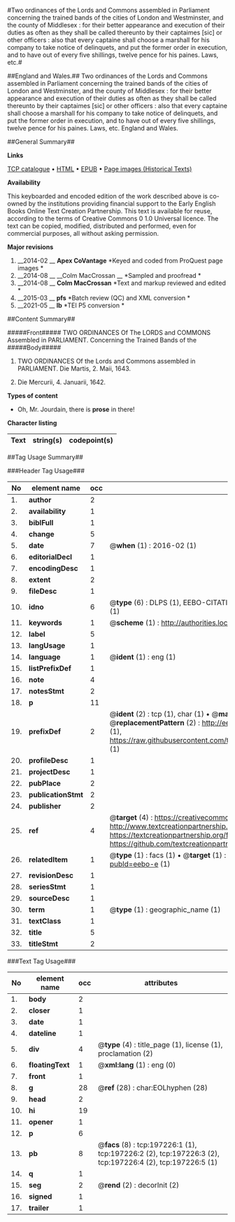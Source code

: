 #Two ordinances of the Lords and Commons assembled in Parliament concerning the trained bands of the cities of London and Westminster, and the county of Middlesex : for their better appearance and execution of their duties as often as they shall be called thereunto by their captaimes [sic] or other officers : also that every captaine shall choose a marshall for his company to take notice of delinquets, and put the former order in execution, and to have out of every five shillings, twelve pence for his paines. Laws, etc.#

##England and Wales.##
Two ordinances of the Lords and Commons assembled in Parliament concerning the trained bands of the cities of London and Westminster, and the county of Middlesex : for their better appearance and execution of their duties as often as they shall be called thereunto by their captaimes [sic] or other officers : also that every captaine shall choose a marshall for his company to take notice of delinquets, and put the former order in execution, and to have out of every five shillings, twelve pence for his paines.
Laws, etc.
England and Wales.

##General Summary##

**Links**

[TCP catalogue](http://www.ota.ox.ac.uk/tcp/)  • 
[HTML](http://tei.it.ox.ac.uk/tcp/Texts-HTML/free/B22/B22280.html)  • 
[EPUB](http://tei.it.ox.ac.uk/tcp/Texts-EPUB/free/B22/B22280.epub) • 
[Page images (Historical Texts)](https://historicaltexts.jisc.ac.uk/eebo-12201413e)

**Availability**

This keyboarded and encoded edition of the work described above is co-owned by the
    institutions providing financial support to the Early English Books Online Text Creation
    Partnership. This text is available for reuse, according to the terms of  Creative Commons 0 1.0 Universal
    licence. The text can be copied, modified, distributed and performed, even for commercial
    purposes, all without asking permission.

**Major revisions**

1. __2014-02 __ __Apex CoVantage__ *Keyed and coded from ProQuest page images *
1. __2014-08 __ __Colm MacCrossan __ *Sampled and proofread *
1. __2014-08 __ __Colm MacCrossan__ *Text and markup reviewed and edited *
1. __2015-03 __ __pfs__ *Batch review (QC) and XML conversion *
1. __2021-05 __ __lb__ *TEI P5 conversion *

##Content Summary##

#####Front#####
TWO ORDINANCES Of The LORDS and COMMONS Assembled in PARLIAMENT. Concerning the Trained Bands of the
#####Body#####

1. TWO ORDINANCES Of the Lords and Commons assembled in PARLIAMENT. Die Martis, 2. Maii, 1643.

1. Die Mercurii, 4. Januarii, 1642.

**Types of content**

  * Oh, Mr. Jourdain, there is **prose** in there!

**Character listing**


|Text|string(s)|codepoint(s)|
|---|---|---|

##Tag Usage Summary##

###Header Tag Usage###

|No|element name|occ|attributes|
|---|---|---|---|
|1.|__author__|2||
|2.|__availability__|1||
|3.|__biblFull__|1||
|4.|__change__|5||
|5.|__date__|7| @__when__ (1) : 2016-02 (1)|
|6.|__editorialDecl__|1||
|7.|__encodingDesc__|1||
|8.|__extent__|2||
|9.|__fileDesc__|1||
|10.|__idno__|6| @__type__ (6) : DLPS (1), EEBO-CITATION (1), VID (1), EEBO-PROQUEST (1), STC (1), OCLC (1)|
|11.|__keywords__|1| @__scheme__ (1) : http://authorities.loc.gov/ (1)|
|12.|__label__|5||
|13.|__langUsage__|1||
|14.|__language__|1| @__ident__ (1) : eng (1)|
|15.|__listPrefixDef__|1||
|16.|__note__|4||
|17.|__notesStmt__|2||
|18.|__p__|11||
|19.|__prefixDef__|2| @__ident__ (2) : tcp (1), char (1)  •  @__matchPattern__ (2) : ([0-9\-]+):([0-9IVX]+) (1), (.+) (1)  •  @__replacementPattern__ (2) : http://eebo.chadwyck.com/downloadtiff?vid=$1&page=$2 (1), https://raw.githubusercontent.com/textcreationpartnership/Texts/master/tcpchars.xml#$1 (1)|
|20.|__profileDesc__|1||
|21.|__projectDesc__|1||
|22.|__pubPlace__|2||
|23.|__publicationStmt__|2||
|24.|__publisher__|2||
|25.|__ref__|4| @__target__ (4) : https://creativecommons.org/publicdomain/zero/1.0/ (1), http://www.textcreationpartnership.org/docs/. (1), https://textcreationpartnership.org/faq/#faq05 (1), https://github.com/textcreationpartnership (1)|
|26.|__relatedItem__|1| @__type__ (1) : facs (1)  •  @__target__ (1) : https://data.historicaltexts.jisc.ac.uk/view?pubId=eebo-e (1)|
|27.|__revisionDesc__|1||
|28.|__seriesStmt__|1||
|29.|__sourceDesc__|1||
|30.|__term__|1| @__type__ (1) : geographic_name (1)|
|31.|__textClass__|1||
|32.|__title__|5||
|33.|__titleStmt__|2||


###Text Tag Usage###

|No|element name|occ|attributes|
|---|---|---|---|
|1.|__body__|2||
|2.|__closer__|1||
|3.|__date__|1||
|4.|__dateline__|1||
|5.|__div__|4| @__type__ (4) : title_page (1), license (1), proclamation (2)|
|6.|__floatingText__|1| @__xml:lang__ (1) : eng (0)|
|7.|__front__|1||
|8.|__g__|28| @__ref__ (28) : char:EOLhyphen (28)|
|9.|__head__|2||
|10.|__hi__|19||
|11.|__opener__|1||
|12.|__p__|6||
|13.|__pb__|8| @__facs__ (8) : tcp:197226:1 (1), tcp:197226:2 (2), tcp:197226:3 (2), tcp:197226:4 (2), tcp:197226:5 (1)|
|14.|__q__|1||
|15.|__seg__|2| @__rend__ (2) : decorInit (2)|
|16.|__signed__|1||
|17.|__trailer__|1||
